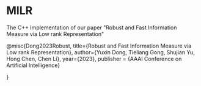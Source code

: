# MILR
The C++ Implementation of our paper "Robust and Fast Information Measure via Low rank Representation"

@misc{Dong2023Robust,
      title={Robust and Fast Information Measure via Low rank Representation}, 
      author={Yuxin Dong, Tieliang Gong, Shujian Yu, Hong Chen, Chen Li},
      year={2023},
      publisher = {AAAI Conference on Artificial Intelligence}
   
}
